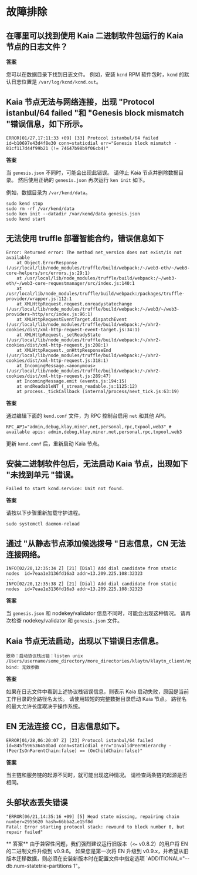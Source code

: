 # 故障排除

## 在哪里可以找到使用 Kaia 二进制软件包运行的 Kaia 节点的日志文件？ <a id="where-can-i-find-a-log-file-for-the-running-kaia-node-using-the-kaia-binary"></a>

**答案**

您可以在数据目录下找到日志文件。 例如，安装 `kcnd` RPM 软件包时，`kcnd` 的默认日志位置是 `/var/log/kcnd/kcnd.out`。

## Kaia 节点无法与网络连接，出现 "Protocol istanbul/64 failed "和 "Genesis block mismatch "错误信息，如下所示。 <a id="kaia-node-can-not-connect-to-network-with-protocol-istanbul-64-failed-and-gene"></a>

```
ERROR[01/27,17:11:33 +09] [33] Protocol istanbul/64 failed               id=b10697e43d4f8e30 conn=staticdial err="Genesis block mismatch - 81cf117d44f99b21 (!= 74647b98b9f06cb4)"
```

**答案**

当 `genesis.json` 不同时，可能会出现此错误。
请停止 Kaia 节点并删除数据目录。 然后使用正确的 `genesis.json` 再次运行 `ken init` 如下。

例如，数据目录为 `/var/kend/data`。

```
sudo kend stop
sudo rm -rf /var/kend/data
sudo ken init --datadir /var/kend/data genesis.json
sudo kend start
```

## 无法使用 truffle 部署智能合约，错误信息如下 <a id="can-t-deploy-smart-contract-using-truffle-with-following-error-message"></a>

```
Error: Returned error: The method net_version does not exist/is not available
    at Object.ErrorResponse (/usr/local/lib/node_modules/truffle/build/webpack:/~/web3-eth/~/web3-core-helpers/src/errors.js:29:1)
    at /usr/local/lib/node_modules/truffle/build/webpack:/~/web3-eth/~/web3-core-requestmanager/src/index.js:140:1
    at /usr/local/lib/node_modules/truffle/build/webpack:/packages/truffle-provider/wrapper.js:112:1
    at XMLHttpRequest.request.onreadystatechange (/usr/local/lib/node_modules/truffle/build/webpack:/~/web3/~/web3-providers-http/src/index.js:96:1)
    at XMLHttpRequestEventTarget.dispatchEvent (/usr/local/lib/node_modules/truffle/build/webpack:/~/xhr2-cookies/dist/xml-http-request-event-target.js:34:1)
    at XMLHttpRequest._setReadyState (/usr/local/lib/node_modules/truffle/build/webpack:/~/xhr2-cookies/dist/xml-http-request.js:208:1)
    at XMLHttpRequest._onHttpResponseEnd (/usr/local/lib/node_modules/truffle/build/webpack:/~/xhr2-cookies/dist/xml-http-request.js:318:1)
    at IncomingMessage.<anonymous> (/usr/local/lib/node_modules/truffle/build/webpack:/~/xhr2-cookies/dist/xml-http-request.js:289:47)
    at IncomingMessage.emit (events.js:194:15)
    at endReadableNT (_stream_readable.js:1125:12)
    at process._tickCallback (internal/process/next_tick.js:63:19)
```

**答案**

通过编辑下面的 `kend.conf` 文件，为 RPC 控制台启用 `net` 和其他 API。

```
RPC_API="admin,debug,klay,miner,net,personal,rpc,txpool,web3" # available apis: admin,debug,klay,miner,net,personal,rpc,txpool,web3
```

更新 `kend.conf` 后，重新启动 Kaia 节点。

## 安装二进制软件包后，无法启动 Kaia 节点，出现如下 "未找到单元 "错误。 <a id="can-t-start-kaia-node-with-unit-not-found-error-as-below-after-installing-bina"></a>

```
Failed to start kcnd.service: Unit not found.
```

**答案**

请按以下步骤重新加载守护进程。

```
sudo systemctl daemon-reload
```

## 通过 "从静态节点添加候选拨号 "日志信息，CN 无法连接网络。 <a id="cn-can-t-connect-to-network-with-add-dial-candidate-from-static-nodes-log-messag"></a>

```
INFO[02/20,12:35:34 Z] [21] [Dial] Add dial candidate from static nodes  id=7eaa1e3136fd16a3 addr=13.209.225.108:32323
...
INFO[02/20,12:35:38 Z] [21] [Dial] Add dial candidate from static nodes  id=7eaa1e3136fd16a3 addr=13.209.225.108:32323
```

**答案**

当 `genesis.json` 和 nodekey/validator 信息不同时，可能会出现这种情况。
请再次检查 nodekey/validator 和 `genesis.json` 文件。

## Kaia 节点无法启动，出现以下错误日志信息。 <a id="kaia-node-can-t-start-with-following-error-log-message"></a>

```
致命：启动协议栈出错：listen unix /Users/username/some_directory/more_directories/klaytn/klaytn_client/my_test_klaytn/data/dd/klay.ipc: bind: 无效参数
```

**答案**

如果在日志文件中看到上述协议栈错误信息，则表示 Kaia 启动失败，原因是当前工作目录的全路径名太长。 请使用较短的完整数据目录启动 Kaia 节点。 路径名的最大允许长度取决于操作系统。

## EN 无法连接 CC，日志信息如下。 <a id="en-can-t-connect-to-cc-with-following-log-message"></a>

```
ERROR[01/28,06:20:07 Z] [23] Protocol istanbul/64 failed id=845f596536450bad conn=staticdial err="InvalidPeerHierarchy - (PeerIsOnParentChain:false) == (OnChildChain:false)"
```

**答案**

当主链和服务链的起源不同时，就可能出现这种情况。 请检查两条链的起源是否相同。

## 头部状态丢失错误<a id="head-state-missing-error"></a>

```
"ERROR[06/21,14:35:16 +09] [5] Head state missing, repairing chain       number=2955620 hash=66bba2…e15f8d
Fatal: Error starting protocol stack: rewound to block number 0, but repair failed"
```

\*\* 答案\*\*
由于兼容性问题，我们强烈建议运行旧版本（`<=` v0.8.2）的用户将 EN 的二进制文件升级到 v0.9.6。 如果您是第一次将 EN 升级到 v0.9.x，并希望从旧版本迁移数据，则必须在安装新版本时在配置文件中指定选项 \`ADDITIONAL="--db.num-statetrie-partitions 1"。

